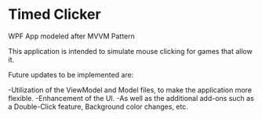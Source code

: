 # Timed Clicker
 WPF App modeled after MVVM Pattern

 This application is intended to simulate mouse clicking for games that allow it.

 Future updates to be implemented are:

 -Utilization of the ViewModel and Model files, to make the application more flexible.
 -Enhancement of the UI.
 -As well as the additional add-ons such as a Double-Click feature, Background color changes, etc.
